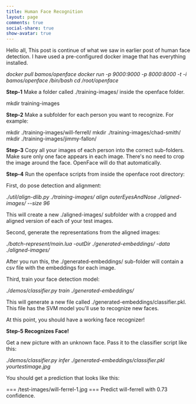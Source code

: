 ```yaml
---
title: Human Face Recognition
layout: page
comments: true
social-share: true
show-avatar: true
---
```


Hello all,
     This post is continue of what we saw in earlier post of human face detection. I have used a pre-configured docker image that has everything installed.
		 
*docker pull bamos/openface
docker run -p 9000:9000 -p 8000:8000 -t -i bamos/openface /bin/bash
cd /root/openface*

**Step-1**
Make a folder called ./training-images/ inside the openface folder.

mkdir training-images

**Step-2**
Make a subfolder for each person you want to recognize. For example:

mkdir ./training-images/will-ferrell/
mkdir ./training-images/chad-smith/
mkdir ./training-images/jimmy-fallon/

**Step-3**
Copy all your images of each person into the correct sub-folders. Make sure only one face appears in each image. There's no need to crop the image around the face. OpenFace will do that automatically.

**Step-4**
Run the openface scripts from inside the openface root directory:

First, do pose detection and alignment:

*./util/align-dlib.py ./training-images/ align outerEyesAndNose ./aligned-images/ --size 96*

This will create a new ./aligned-images/ subfolder with a cropped and aligned version of each of your test images.

Second, generate the representations from the aligned images:

*./batch-represent/main.lua -outDir ./generated-embeddings/ -data ./aligned-images/*

After you run this, the ./generated-embeddings/ sub-folder will contain a csv file with the embeddings for each image.

Third, train your face detection model:

*./demos/classifier.py train ./generated-embeddings/*

This will generate a new file called ./generated-embeddings/classifier.pkl. This file has the SVM model you'll use to recognize new faces.

At this point, you should have a working face recognizer!

**Step-5 Recognizes Face!**

Get a new picture with an unknown face. Pass it to the classifier script like this:

*./demos/classifier.py infer ./generated-embeddings/classifier.pkl yourtestimage.jpg*

You should get a prediction that looks like this:

=== /test-images/will-ferrel-1.jpg ===
Predict will-ferrell with 0.73 confidence.